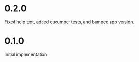 # 0.2.0

Fixed help text, added cucumber tests, and bumped app version.

# 0.1.0

Initial implementation